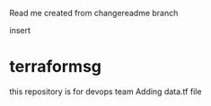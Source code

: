 Read me created from changereadme branch

insert
# terraformsg
this repository is for devops team
Adding data.tf file
